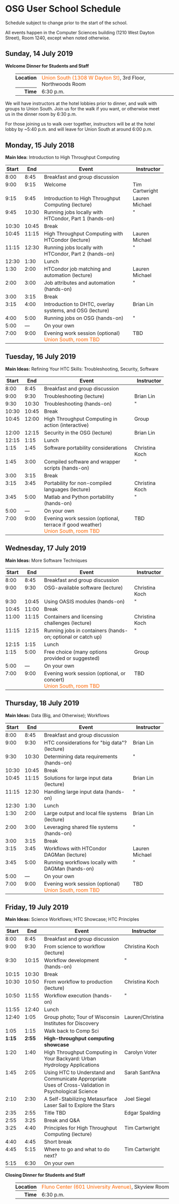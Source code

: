 <style type="text/css">
  table.schedule { border-collapse: collapse; margin: 1em 0 1em 2em; }
  th, td { padding: 2px 0; vertical-align: top; }
  th + th, th + td, td + td { padding-left: 1em; }
  th.side { text-align: right; }
  td.time { text-align: right; }
  .hi { color: #F60; /\* font-weight: bold; \*/ }
  tr.meal { background-color: #FFEEBF; }
  tr.break { background-color: #D9F0FF; }
</style>

# OSG User School Schedule

Schedule subject to change prior to the start of the school.

All events happen in the Computer Sciences building (1210 West Dayton Street), Room 1240, except when noted otherwise.


## Sunday, 14 July 2019

**Welcome Dinner for Students and Staff**

<table class="schedule">
    <tr valign="baseline">
        <th class="side">Location</th>
        <td><span class="hi">Union South (1308 W Dayton St)</span>, 3rd Floor, Northwoods Room</td>
    </tr>
    <tr valign="baseline">
        <th class="side">Time</th>
        <td>6:30 p.m.</td>
    </tr>
</table>

We will have instructors at the hotel lobbies prior to dinner, and walk with
groups to Union South.  Join us for the walk if you want, or otherwise meet us
in the dinner room by 6:30 p.m.

For those joining us to walk over together, instructors will be at the hotel
lobby by ~5:40&nbsp;p.m. and will leave for Union South at around 6:00 p.m.


## Monday, 15 July 2018

**Main Idea:** Introduction to High Throughput Computing

| Start | End   | Event                                                                 | Instructor               |
|-------|-------|-----------------------------------------------------------------------|--------------------------|
|  8:00 |  8:45 | Breakfast and group discussion                                        |                          |
|  9:00 |  9:15 | Welcome                                                               | Tim Cartwright           |
|  9:15 |  9:45 | Introduction to High Throughput Computing (lecture)                   | Lauren Michael           |
|  9:45 | 10:30 | Running jobs locally with HTCondor, Part 1 (hands-on)                 | "                        |
| 10:30 | 10:45 | Break                                                                 |                          |
| 10:45 | 11:15 | High Throughput Computing with HTCondor (lecture)                     | Lauren Michael           |
| 11:15 | 12:30 | Running jobs locally with HTCondor, Part 2 (hands-on)                 | "                        |
| 12:30 |  1:30 | Lunch                                                                 |                          |
|  1:30 |  2:00 | HTCondor job matching and automation (lecture)                        | Lauren Michael           |
|  2:00 |  3:00 | Job attributes and automation (hands-on)                              | "                        |
|  3:00 |  3:15 | Break                                                                 |                          |
|  3:15 |  4:00 | Introduction to DHTC, overlay systems, and OSG (lecture)              | Brian Lin                |
|  4:00 |  5:00 | Running jobs on OSG (hands-on)                                        | "                        |
|  5:00 |  —    | On your own                                                           |                          |
|  7:00 |  9:00 | Evening work session (optional)<br><span style="color: #FF6600;">Union South, room TBD</span> | TBD |

## Tuesday, 16 July 2019

**Main Ideas:** Refining Your HTC Skills: Troubleshooting, Security, Software

| Start | End   | Event                                              | Instructor             |
|-------|-------|----------------------------------------------------|------------------------|
|  8:00 |  8:45 | Breakfast and group discussion                     |                        |
|  9:00 |  9:30 | Troubleshooting (lecture)                          | Brian Lin              |
|  9:30 | 10:30 | Troubleshooting (hands-on)                         | "                      |
| 10:30 | 10:45 | Break                                              |                        |
| 10:45 | 12:00 | High Throughput Computing in action (interactive)  | Group                  |
| 12:00 | 12:15 | Security in the OSG (lecture)                      | Brian Lin              |
| 12:15 |  1:15 | Lunch                                              |                        |
|  1:15 |  1:45 | Software portability considerations                | Christina Koch         |
|  1:45 |  3:00 | Compiled software and wrapper scripts (hands-on)   | "                      |
|  3:00 |  3:15 | Break                                              |                        |
|  3:15 |  3:45 | Portability for non-compiled languages (lecture)   | Christina Koch         |
|  3:45 |  5:00 | Matlab and Python portability (hands-on)           | "                      |
|  5:00 |  —    | On your own                                        |                        |
|  7:00 |  9:00 | Evening work session (optional, terrace if good weather)<br><span style="color: #FF6600;">Union South, room TBD</span> | TBD |

## Wednesday, 17 July 2019

**Main Ideas:** More Software Techniques

| Start | End   | Event                                                       | Instructor            |
|-------|-------|-------------------------------------------------------------|-----------------------|
|  8:00 |  8:45 | Breakfast and group discussion                              |                       |
|  9:00 |  9:30 | OSG-available software (lecture)                            | Christina Koch        |
|  9:30 | 10:45 | Using OASIS modules (hands-on)                              | "                     |
| 10:45 | 11:00 | Break                                                       |                       |
| 11:00 | 11:15 | Containers and licensing challenges (lecture)               | Christina Koch        |
| 11:15 | 12:15 | Running jobs in containers (hands-on; optional or catch up) | "                     |
| 12:15 |  1:15 | Lunch                                                       |                       |
|  1:15 |  5:00 | Free choice (many options provided or suggested)            | Group                 |
|  5:00 |     — | On your own                                                 |                       |
|  7:00 |  9:00 | Evening work session (optional, or concert)<br><span style="color: #FF6600;">Union South, room TBD</span> | TBD |

## Thursday, 18 July 2019

**Main Ideas:** Data (Big, and Otherwise); Workflows

| Start | End   | Event                                                         | Instructor       |
|-------|-------|---------------------------------------------------------------|------------------|
|  8:00 |  8:45 | Breakfast and group discussion                                |                  |
|  9:00 |  9:30 | HTC considerations for "big data"? (lecture)                  | Brian Lin        |
|  9:30 | 10:30 | Determining data requirements (hands-on)                      | "                |
| 10:30 | 10:45 | Break                                                         |                  |
| 10:45 | 11:15 | Solutions for large input data (lecture)                      | Brian Lin        |
| 11:15 | 12:30 | Handling large input data (hands-on)                          | "                |
| 12:30 |  1:30 | Lunch                                                         |                  |
|  1:30 |  2:00 | Large output and local file systems (lecture)                 | Brian Lin        |
|  2:00 |  3:00 | Leveraging shared file systems (hands-on)                     | "                |
|  3:00 |  3:15 | Break                                                         |                  |
|  3:15 |  3:45 | Workflows with HTCondor DAGMan (lecture)                      | Lauren Michael   |
|  3:45 |  5:00 | Running workflows locally with DAGMan (hands-on)              | "                |
|  5:00 |     — | On your own                                                   |                  |
|  7:00 |  9:00 | Evening work session (optional)<br><span style="color: #FF6600;">Union South, room TBD</span> | TBD |

## Friday, 19 July 2019

**Main Ideas:** Science Workflows; HTC Showcase; HTC Principles

| Start    | End      | Event                                                   | Instructor       |
|----------|----------|---------------------------------------------------------|------------------|
|  8:00    |  8:45    | Breakfast and group discussion                          |                  |
|  9:00    |  9:30    | From science to workflow (lecture)                      | Christina Koch   |
|  9:30    | 10:15    | Workflow development (hands-on)                         | "                |
| 10:15    | 10:30    | Break                                                   |                  |
| 10:30    | 10:50    | From workflow to production (lecture)                   | Christina Koch   |
| 10:50    | 11:55    | Workflow execution (hands-on)                           | "                |
| 11:55    | 12:40    | Lunch                                                   |                  |
| 12:40    |  1:05    | Group photo; Tour of Wisconsin Institutes for Discovery | Lauren/Christina |
|  1:05    |  1:15    | Walk back to Comp Sci                                   |                  |
| **1:15** | **2:55** | **High-throughput computing showcase**                  |                  |
|  1:20    |  1:40    | High Throughput Computing in Your Backyard: Urban Hydrology Applications | Carolyn Voter    |
|  1:45    |  2:05    | Using HTC to Understand and Communicate Appropriate Uses of Cross-Validation in Psychological Science | Sarah Sant&rsquo;Ana |
|  2:10    |  2:30    | A Self-Stabilizing Metasurface Laser Sail to Explore the Stars | Joel Siegel |
|  2:35    |  2:55    | Title TBD                                               | Edgar Spalding |
|  2:55    |  3:25    | Break and Q&A                                           |                  |
|  3:25    |  4:40    | Principles for High Throughput Computing (lecture)      | Tim Cartwright   |
|  4:40    |  4:45    | Short break                                             |                  |
|  4:45    |  5:15    | Where to go and what to do next?                        | Tim Cartwright   |
|  5:15    |  6:30    | On your own                                             |                  |

**Closing Dinner for Students and Staff**

<table class="schedule">
  <tr>
    <th class="side">Location</th>
    <td><span class="hi">Fluno Center (601 University Avenue)</span>, Skyview Room</td>
  </tr>
  <tr>
    <th class="side">Time</th>
    <td>6:30 p.m.</td>
  </tr>
</table>

